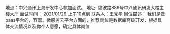地点：中兴通讯上海研发中心参加面试。
地址: 碧波路889号中兴通讯研发大楼主楼大厅
面试时间： 2021/01/29 上午10点到
联系人：王党华
岗位描述：
我们是做paas平台的，容器、微服务云平台方面的，推荐岗位是数据库高级开发，根据具体交流情况以及你个人意愿，确定具体岗位